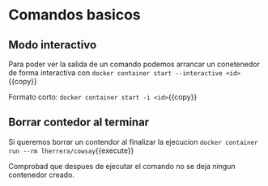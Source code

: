 # Comandos basicos

## Modo interactivo
Para poder ver la salida de un comando podemos arrancar un conetenedor de forma interactiva con ``docker container start --interactive <id>``{{copy}}

Formato corto: ``docker container start -i <id>``{{copy}}

## Borrar contedor al terminar
Si queremos borrar un contendor al finalizar la ejecucion ``docker container run --rm lherrera/cowsay``{{execute}}

Comprobad que despues de ejecutar el comando no se deja ningun contenedor creado.